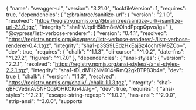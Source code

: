 {
  "name": "swagger-ui",
  "version": "3.21.0",
  "lockfileVersion": 1,
  "requires": true,
  "dependencies": {
    "@braintree/sanitize-url": {
      "version": "2.1.0",
      "resolved": "https://registry.npmjs.org/@braintree/sanitize-url/-/sanitize-url-2.1.0.tgz",
      "integrity": "sha1-VJqdH5I8m8eVOlhdPpqpQpvo/ig="
    },
    "@cypress/listr-verbose-renderer": {
      "version": "0.4.1",
      "resolved": "https://registry.npmjs.org/@cypress/listr-verbose-renderer/-/listr-verbose-renderer-0.4.1.tgz",
      "integrity": "sha1-p3SS9LEdzHxEajSz4ochr9M8ZCo=",
      "dev": true,
      "requires": {
        "chalk": "^1.1.3",
        "cli-cursor": "^1.0.2",
        "date-fns": "^1.27.2",
        "figures": "^1.7.0"
      },
      "dependencies": {
        "ansi-styles": {
          "version": "2.2.1",
          "resolved": "https://registry.npmjs.org/ansi-styles/-/ansi-styles-2.2.1.tgz",
          "integrity": "sha1-tDLdM1i2NM914eRmQ2gkBTPB3b4=",
          "dev": true
        },
        "chalk": {
          "version": "1.1.3",
          "resolved": "https://registry.npmjs.org/chalk/-/chalk-1.1.3.tgz",
          "integrity": "sha1-qBFcVeSnAv5NFQq9OHKCKn4J/Jg=",
          "dev": true,
          "requires": {
            "ansi-styles": "^2.2.1",
            "escape-string-regexp": "^1.0.2",
            "has-ansi": "^2.0.0",
            "strip-ansi": "^3.0.0",
            "supports